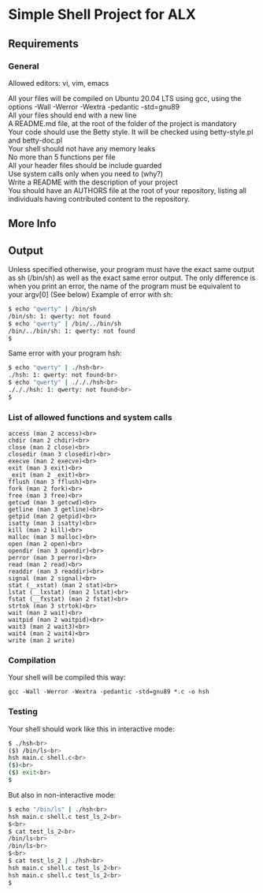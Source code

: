 <h1>Simple Shell Project for ALX</h1>
<h2>Requirements</h2>
<h3>General</h3>
Allowed editors: vi, vim, emacs
<p>All your files will be compiled on Ubuntu 20.04 LTS using gcc, using the options -Wall -Werror -Wextra -pedantic -std=gnu89<br>
All your files should end with a new line<br>
A README.md file, at the root of the folder of the project is mandatory<br>
Your code should use the Betty style. It will be checked using betty-style.pl and betty-doc.pl<br>
Your shell should not have any memory leaks<br>
No more than 5 functions per file<br>
All your header files should be include guarded<br>
Use system calls only when you need to (why?)<br>
Write a README with the description of your project<br>
You should have an AUTHORS file at the root of your repository, listing all individuals having contributed content to the repository. </p>

<h2>More Info</h2>
<h2>Output</h2>
<p>Unless specified otherwise, your program must have the exact same output as sh (/bin/sh) as well as the exact same error output.
The only difference is when you print an error, the name of the program must be equivalent to your argv[0] (See below)
Example of error with sh:</p>

```bash
$ echo "qwerty" | /bin/sh
/bin/sh: 1: qwerty: not found
$ echo "qwerty" | /bin/../bin/sh
/bin/../bin/sh: 1: qwerty: not found
$
```
<p>Same error with your program hsh:</p>

```bash
$ echo "qwerty" | ./hsh<br>
./hsh: 1: qwerty: not found<br>
$ echo "qwerty" | ./././hsh<br>
./././hsh: 1: qwerty: not found<br>
$
```

<h3>List of allowed functions and system calls</h3>

```
access (man 2 access)<br>
chdir (man 2 chdir)<br>
close (man 2 close)<br>
closedir (man 3 closedir)<br>
execve (man 2 execve)<br>
exit (man 3 exit)<br>
_exit (man 2 _exit)<br>
fflush (man 3 fflush)<br>
fork (man 2 fork)<br>
free (man 3 free)<br>
getcwd (man 3 getcwd)<br>
getline (man 3 getline)<br>
getpid (man 2 getpid)<br>
isatty (man 3 isatty)<br>
kill (man 2 kill)<br>
malloc (man 3 malloc)<br>
open (man 2 open)<br>
opendir (man 3 opendir)<br>
perror (man 3 perror)<br>
read (man 2 read)<br>
readdir (man 3 readdir)<br>
signal (man 2 signal)<br>
stat (__xstat) (man 2 stat)<br>
lstat (__lxstat) (man 2 lstat)<br>
fstat (__fxstat) (man 2 fstat)<br>
strtok (man 3 strtok)<br>
wait (man 2 wait)<br>
waitpid (man 2 waitpid)<br>
wait3 (man 2 wait3)<br>
wait4 (man 2 wait4)<br>
write (man 2 write)
```

<h3>Compilation</h3>
<p>Your shell will be compiled this way:</p>

`gcc -Wall -Werror -Wextra -pedantic -std=gnu89 *.c -o hsh`

<h3>Testing</h3>
<p>Your shell should work like this in interactive mode:</p>

```bash
$ ./hsh<br>
($) /bin/ls<br>
hsh main.c shell.c<br>
($)<br>
($) exit<br>
$
```
<p>But also in non-interactive mode:</p>

``` bash
$ echo "/bin/ls" | ./hsh<br>
hsh main.c shell.c test_ls_2<br>
$<br>
$ cat test_ls_2<br>
/bin/ls<br>
/bin/ls<br>
$<br>
$ cat test_ls_2 | ./hsh<br>
hsh main.c shell.c test_ls_2<br>
hsh main.c shell.c test_ls_2<br>
$
```
